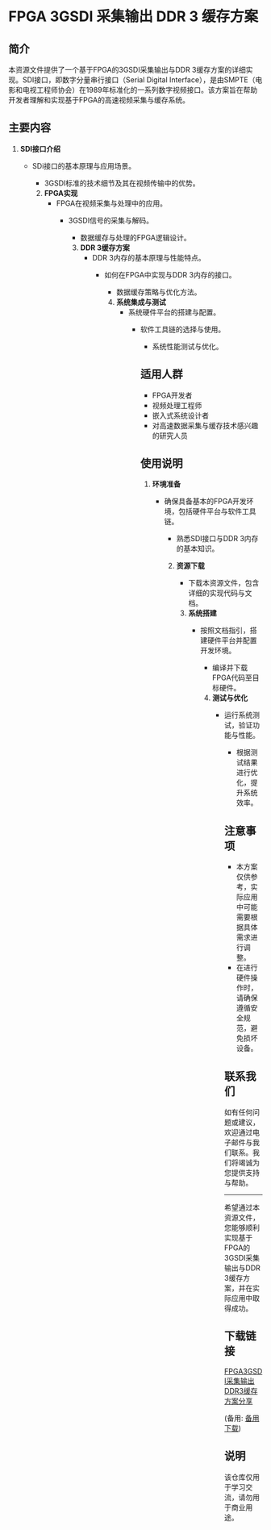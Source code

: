 # FPGA 3GSDI 采集输出 DDR 3 缓存方案

## 简介

本资源文件提供了一个基于FPGA的3GSDI采集输出与DDR 3缓存方案的详细实现。SDI接口，即数字分量串行接口（Serial Digital Interface），是由SMPTE（电影和电视工程师协会）在1989年标准化的一系列数字视频接口。该方案旨在帮助开发者理解和实现基于FPGA的高速视频采集与缓存系统。

## 主要内容

1. **SDI接口介绍**  
   - SDi接口的基本原理与应用场景。
      - 3GSDI标准的技术细节及其在视频传输中的优势。

      2. **FPGA实现**  
         - FPGA在视频采集与处理中的应用。
            - 3GSDI信号的采集与解码。
               - 数据缓存与处理的FPGA逻辑设计。

               3. **DDR 3缓存方案**  
                  - DDR 3内存的基本原理与性能特点。
                     - 如何在FPGA中实现与DDR 3内存的接口。
                        - 数据缓存策略与优化方法。

                        4. **系统集成与测试**  
                           - 系统硬件平台的搭建与配置。
                              - 软件工具链的选择与使用。
                                 - 系统性能测试与优化。

                                 ## 适用人群

                                 - FPGA开发者
                                 - 视频处理工程师
                                 - 嵌入式系统设计者
                                 - 对高速数据采集与缓存技术感兴趣的研究人员

                                 ## 使用说明

                                 1. **环境准备**  
                                    - 确保具备基本的FPGA开发环境，包括硬件平台与软件工具链。
                                       - 熟悉SDI接口与DDR 3内存的基本知识。

                                       2. **资源下载**  
                                          - 下载本资源文件，包含详细的实现代码与文档。

                                          3. **系统搭建**  
                                             - 按照文档指引，搭建硬件平台并配置开发环境。
                                                - 编译并下载FPGA代码至目标硬件。

                                                4. **测试与优化**  
                                                   - 运行系统测试，验证功能与性能。
                                                      - 根据测试结果进行优化，提升系统效率。

                                                      ## 注意事项

                                                      - 本方案仅供参考，实际应用中可能需要根据具体需求进行调整。
                                                      - 在进行硬件操作时，请确保遵循安全规范，避免损坏设备。

                                                      ## 联系我们

                                                      如有任何问题或建议，欢迎通过电子邮件与我们联系。我们将竭诚为您提供支持与帮助。

                                                      ---

                                                      希望通过本资源文件，您能够顺利实现基于FPGA的3GSDI采集输出与DDR 3缓存方案，并在实际应用中取得成功。

                                                      ## 下载链接
                                                      [FPGA3GSDI采集输出DDR3缓存方案分享](https://pan.quark.cn/s/ee9422a30560) 

                                                      (备用: [备用下载](https://pan.baidu.com/s/1A1DY6EO8Lhzt7HTaOctvWQ?pwd=1234))

                                                      ## 说明

                                                      该仓库仅用于学习交流，请勿用于商业用途。
